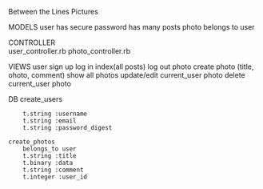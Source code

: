 Between the Lines Pictures

MODELS
    user
        has secure password
        has many posts
    photo
        belongs to user

CONTROLLER  
    user_controller.rb
    photo_controller.rb

VIEWS
    user
        sign up
        log in
        index(all posts)
        log out
    photo
        create photo (title, ohoto, comment)
        show all photos
        update/edit current_user photo
        delete current_user photo

DB
    create_users

        t.string :username
        t.string :email
        t.string :password_digest

    create_photos
        belongs_to user
        t.string :title
        t.binary :data
        t.string :comment
        t.integer :user_id